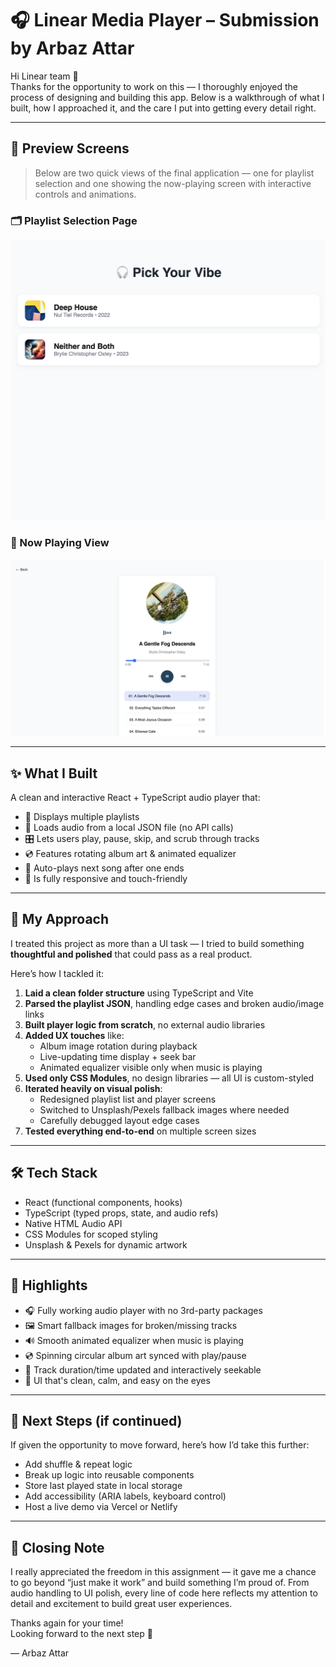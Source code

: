 # 🎧 Linear Media Player – Submission by Arbaz Attar

Hi Linear team 👋  
Thanks for the opportunity to work on this — I thoroughly enjoyed the process of designing and building this app. Below is a walkthrough of what I built, how I approached it, and the care I put into getting every detail right.

---

## 📸 Preview Screens

> Below are two quick views of the final application — one for playlist selection and one showing the now-playing screen with interactive controls and animations.

### 🗂 Playlist Selection Page  
![Playlist List](./screenshot1.png)

### 🎵 Now Playing View  
![Playlist Detail](./screenshot2.png)

---

## ✨ What I Built

A clean and interactive React + TypeScript audio player that:

- 📁 Displays multiple playlists
- 🧠 Loads audio from a local JSON file (no API calls)
- 🎛 Lets users play, pause, skip, and scrub through tracks
- 💿 Features rotating album art & animated equalizer
- 🔁 Auto-plays next song after one ends
- 📱 Is fully responsive and touch-friendly

---

## 🧠 My Approach

I treated this project as more than a UI task — I tried to build something **thoughtful and polished** that could pass as a real product.

Here’s how I tackled it:

1. **Laid a clean folder structure** using TypeScript and Vite  
2. **Parsed the playlist JSON**, handling edge cases and broken audio/image links  
3. **Built player logic from scratch**, no external audio libraries  
4. **Added UX touches** like:
   - Album image rotation during playback  
   - Live-updating time display + seek bar  
   - Animated equalizer visible only when music is playing  
5. **Used only CSS Modules**, no design libraries — all UI is custom-styled  
6. **Iterated heavily on visual polish**:
   - Redesigned playlist list and player screens  
   - Switched to Unsplash/Pexels fallback images where needed  
   - Carefully debugged layout edge cases  
7. **Tested everything end-to-end** on multiple screen sizes  

---

## 🛠 Tech Stack

- React (functional components, hooks)
- TypeScript (typed props, state, and audio refs)
- Native HTML Audio API
- CSS Modules for scoped styling
- Unsplash & Pexels for dynamic artwork

---

## 🎯 Highlights

- 🎧 Fully working audio player with no 3rd-party packages  
- 🖼 Smart fallback images for broken/missing tracks  
- 🔊 Smooth animated equalizer when music is playing  
- 💿 Spinning circular album art synced with play/pause  
- 📏 Track duration/time updated and interactively seekable  
- 🧼 UI that's clean, calm, and easy on the eyes  

---

## 🔄 Next Steps (if continued)

If given the opportunity to move forward, here’s how I’d take this further:

- Add shuffle & repeat logic  
- Break up logic into reusable components  
- Store last played state in local storage  
- Add accessibility (ARIA labels, keyboard control)  
- Host a live demo via Vercel or Netlify  

---

## 💬 Closing Note

I really appreciated the freedom in this assignment — it gave me a chance to go beyond “just make it work” and build something I’m proud of. From audio handling to UI polish, every line of code here reflects my attention to detail and excitement to build great user experiences.

Thanks again for your time!  
Looking forward to the next step 🙏

— Arbaz Attar
